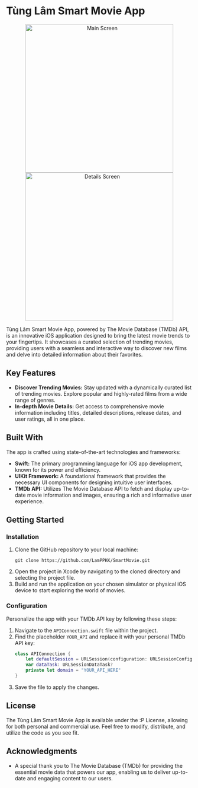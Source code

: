 # Tùng Lâm Smart Movie App

<p align="center">
  <img src="https://github.com/LamPPKK/SmartMovie/assets/50864894/ef62e315-5f9d-4fba-9e74-fc4d4ad0f9d7" alt="Main Screen" width="400" />
  <img src="https://github.com/LamPPKK/SmartMovie/assets/50864894/254eaf68-c693-4d80-964b-99e32e239dba" alt="Details Screen" width="400" />
</p>

Tùng Lâm Smart Movie App, powered by The Movie Database (TMDb) API, is an innovative iOS application designed to bring the latest movie trends to your fingertips. It showcases a curated selection of trending movies, providing users with a seamless and interactive way to discover new films and delve into detailed information about their favorites.

## Key Features

- **Discover Trending Movies:** Stay updated with a dynamically curated list of trending movies. Explore popular and highly-rated films from a wide range of genres.
- **In-depth Movie Details:** Get access to comprehensive movie information including titles, detailed descriptions, release dates, and user ratings, all in one place.

## Built With

The app is crafted using state-of-the-art technologies and frameworks:

- **Swift:** The primary programming language for iOS app development, known for its power and efficiency.
- **UIKit Framework:** A foundational framework that provides the necessary UI components for designing intuitive user interfaces.
- **TMDb API:** Utilizes The Movie Database API to fetch and display up-to-date movie information and images, ensuring a rich and informative user experience.

## Getting Started

### Installation

1. Clone the GitHub repository to your local machine:
   ```
   git clone https://github.com/LamPPKK/SmartMovie.git
   ```
2. Open the project in Xcode by navigating to the cloned directory and selecting the project file.
3. Build and run the application on your chosen simulator or physical iOS device to start exploring the world of movies.

### Configuration

Personalize the app with your TMDb API key by following these steps:

1. Navigate to the `APIConnection.swift` file within the project.
2. Find the placeholder `YOUR_API` and replace it with your personal TMDb API key:
   ```swift
   class APIConnection {
       let defaultSession = URLSession(configuration: URLSessionConfiguration.default)
       var dataTask: URLSessionDataTask?
       private let domain = "YOUR_API_HERE"
   }
   ```
3. Save the file to apply the changes.

## License

The Tùng Lâm Smart Movie App is available under the :P License, allowing for both personal and commercial use. Feel free to modify, distribute, and utilize the code as you see fit.

## Acknowledgments

- A special thank you to The Movie Database (TMDb) for providing the essential movie data that powers our app, enabling us to deliver up-to-date and engaging content to our users.
